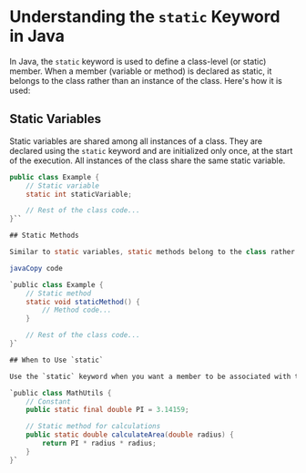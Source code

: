 # Understanding the `static` Keyword in Java

In Java, the `static` keyword is used to define a class-level (or static) member. When a member (variable or method) is declared as static, it belongs to the class rather than an instance of the class. Here's how it is used:

## Static Variables

Static variables are shared among all instances of a class. They are declared using the `static` keyword and are initialized only once, at the start of the execution. All instances of the class share the same static variable.

```java
public class Example {
    // Static variable
    static int staticVariable;

    // Rest of the class code...
}`` 

## Static Methods

Similar to static variables, static methods belong to the class rather than an instance. They can be called using the class name, without creating an object of the class.

javaCopy code

`public class Example {
    // Static method
    static void staticMethod() {
        // Method code...
    }

    // Rest of the class code...
}` 

## When to Use `static`

Use the `static` keyword when you want a member to be associated with the class itself, rather than with instances of the class. Common use cases include utility methods, constants, or variables that need to be shared among all instances.

`public class MathUtils {
    // Constant
    public static final double PI = 3.14159;

    // Static method for calculations
    public static double calculateArea(double radius) {
        return PI * radius * radius;
    }
}` 
